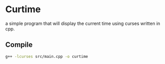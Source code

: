 # Curtime
a simple program that will display the current time using curses written in cpp.

## Compile
```sh
g++ -lcurses src/main.cpp -o curtime
```
